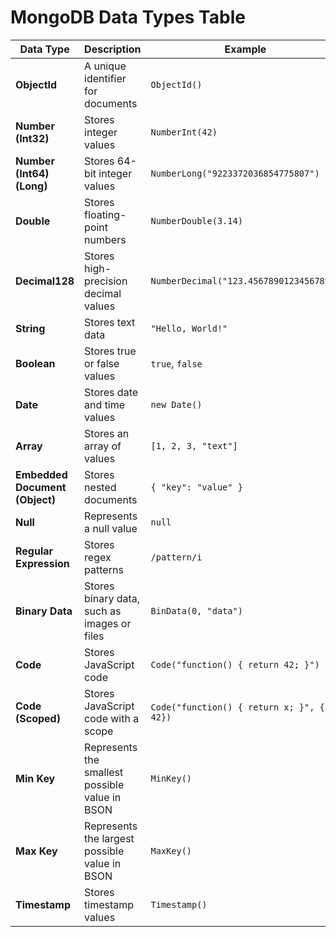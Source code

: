 # MongoDB Data Types Table

| **Data Type**                  | **Description**                                | **Example**                                 |
| ------------------------------ | ---------------------------------------------- | ------------------------------------------- |
| **ObjectId**                   | A unique identifier for documents              | `ObjectId()`                                |
| **Number (Int32)**             | Stores integer values                          | `NumberInt(42)`                             |
| **Number (Int64) (Long)**      | Stores 64-bit integer values                   | `NumberLong("9223372036854775807")`         |
| **Double**                     | Stores floating-point numbers                  | `NumberDouble(3.14)`                        |
| **Decimal128**                 | Stores high-precision decimal values           | `NumberDecimal("123.4567890123456789")`     |
| **String**                     | Stores text data                               | `"Hello, World!"`                           |
| **Boolean**                    | Stores true or false values                    | `true`, `false`                             |
| **Date**                       | Stores date and time values                    | `new Date()`                                |
| **Array**                      | Stores an array of values                      | `[1, 2, 3, "text"]`                         |
| **Embedded Document (Object)** | Stores nested documents                        | `{ "key": "value" }`                        |
| **Null**                       | Represents a null value                        | `null`                                      |
| **Regular Expression**         | Stores regex patterns                          | `/pattern/i`                                |
| **Binary Data**                | Stores binary data, such as images or files    | `BinData(0, "data")`                        |
| **Code**                       | Stores JavaScript code                         | `Code("function() { return 42; }")`         |
| **Code (Scoped)**              | Stores JavaScript code with a scope            | `Code("function() { return x; }", {x: 42})` |
| **Min Key**                    | Represents the smallest possible value in BSON | `MinKey()`                                  |
| **Max Key**                    | Represents the largest possible value in BSON  | `MaxKey()`                                  |
| **Timestamp**                  | Stores timestamp values                        | `Timestamp()`                               |
